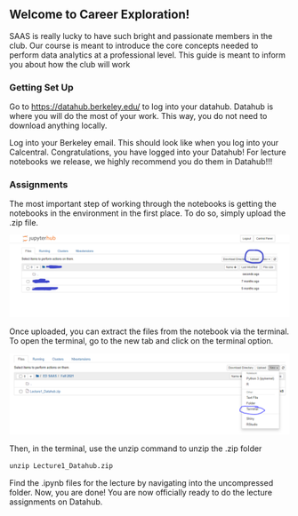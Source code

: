 ## Welcome to Career Exploration!

SAAS is really lucky to have such bright and passionate members in the club. Our course is meant to introduce the core concepts needed to perform data analytics at a professional level. This guide is meant to inform you about how the club will work 

### Getting Set Up

Go to https://datahub.berkeley.edu/ to log into your datahub. Datahub is where you will do the most of your work. This way, you do not need to download anything locally. 

Log into your Berkeley email. This should look like when you log into your Calcentral. Congratulations, you have logged into your Datahub! For lecture notebooks we release, we highly recommend you do them in Datahub!!!

### Assignments

The most important step of working through the notebooks is getting the notebooks in the environment in the first place. To do so, simply upload the .zip file.  

<div><img src="upload.PNG" class="img-responsive" alt=""> </div>


Once uploaded, you can extract the files from the notebook via the terminal. To open the terminal, go to the new tab and click on the terminal option.

<div><img src="terminal.PNG" class="img-responsive" alt=""> </div>

Then, in the terminal, use the unzip command to unzip the .zip folder

```markdown
unzip Lecture1_Datahub.zip
```

Find the .ipynb files for the lecture by navigating into the uncompressed folder. Now, you are done! You are now officially ready to do the lecture assignments on Datahub.  
